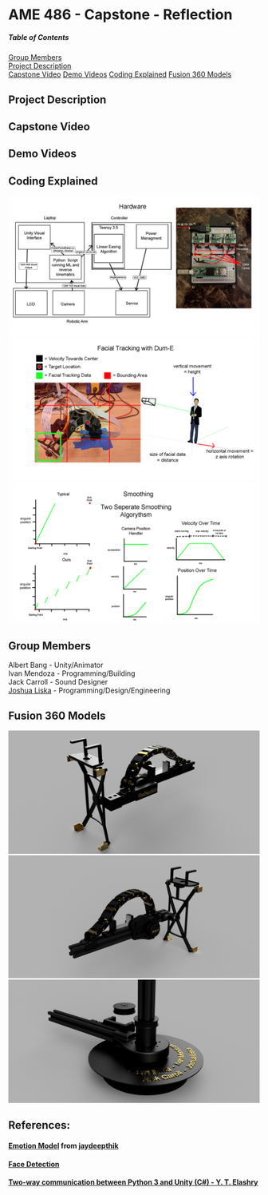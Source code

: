 # AME 486 - Capstone - Reflection

##### Table of Contents  
[Group Members](#Group-Members)  
[Project Description](#Project-Description)  
[Capstone Video](#Capstone-Video)
[Demo Videos](#Demo-Videos)
[Coding Explained](#Coding-Explained)
[Fusion 360 Models](#Fusion-360-Models)  

## Project Description

## Capstone Video

## Demo Videos

## Coding Explained
![alt text](https://github.com/jjliska/capstone/blob/main/Media/Hardware.png)  
![alt text](https://github.com/jjliska/capstone/blob/main/Media/FacialTracking.png)  
![alt text](https://github.com/jjliska/capstone/blob/main/Media/SmoothingAlgorythms.png)  

## Group Members
Albert Bang - Unity/Animator  
Ivan Mendoza - Programming/Building  
Jack Carroll - Sound Designer  
[Joshua Liska](https://www.linkedin.com/in/joshua-liska-34a4b77b/) - Programming/Design/Engineering

## Fusion 360 Models
![alt text](https://github.com/jjliska/capstone/blob/main/Media/Reflections2v63.png)
![alt text](https://github.com/jjliska/capstone/blob/main/Media/Reflections2v63_1.png)
![alt text](https://github.com/jjliska/capstone/blob/main/Media/Reflections2v63_2.png)

## References:
#### [Emotion Model](https://drive.google.com/file/d/1192YC8mYKaCbCoACP8hTfr9PCMC2iN30/view?usp=sharing) from [jaydeepthik](https://github.com/jaydeepthik)
#### [Face Detection](https://realpython.com/face-detection-in-python-using-a-webcam/)
#### [Two-way communication between Python 3 and Unity (C#) - Y. T. Elashry](https://github.com/Siliconifier/Python-Unity-Socket-Communication.git)
